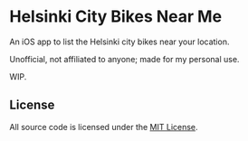 # Helsinki City Bikes Near Me

An iOS app to list the Helsinki city bikes near your location.

Unofficial, not affiliated to anyone; made for my personal use.

WIP.

## License

All source code is licensed under the [MIT License](LICENSE).
